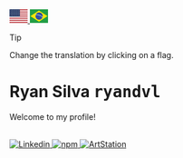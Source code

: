 <!-- TRANSLATIONS -->
<a href="./README.md">
  <picture>
      <img
        height="24px"
        src="https://raw.githubusercontent.com/lipis/flag-icons/b919a036693ee1ee0434ef5ae05f93543fc4f437/flags/4x3/us.svg"
        alt="English (en-US)"
      >
  </picture>
</a>
<a href="./README_pt-BR.md">
  <picture>
    <img
      height="24px"
      src="https://raw.githubusercontent.com/lipis/flag-icons/b919a036693ee1ee0434ef5ae05f93543fc4f437/flags/4x3/br.svg"
      alt="Português do Brasil (pt-BR)"
    >
  </picture>
</a>

> [!TIP]
> Change the translation by clicking on a flag.


<!-- TITLE -->
<h1>Ryan Silva <kbd>ryandvl</kbd></h1>

<span>Welcome to my profile!</span>

<br />


<!-- LINKEDIN -->
<a href="https://www.linkedin.com/in/ryandvl" target="_blank">
  <picture>
    <source
      media="(prefers-color-scheme: dark)"
      srcset="https://img.shields.io/badge/linkedin-white?style=for-the-badge&logo=linkedin&color=0072b1&logoColor=white">
    <source
      media="(prefers-color-scheme: light)"
      srcset="https://img.shields.io/badge/linkedin-white?style=for-the-badge&logo=linkedin&color=960096&logoColor=white"
      >
    <img alt="Linkedin">
  </picture>
</a>

<!-- NPM -->
<a href="https://www.npmjs.com/~ryandvl" target="_blank">
  <picture>
    <source
      media="(prefers-color-scheme: dark)"
      srcset="https://img.shields.io/badge/npm-white?style=for-the-badge&logo=npm&color=cc3534&logoColor=white">
    <source
      media="(prefers-color-scheme: light)"
      srcset="https://img.shields.io/badge/npm-white?style=for-the-badge&logo=npm&color=cc3534&logoColor=white"
      >
    <img alt="npm">
  </picture>
</a>

<!-- ARTSTATION -->
<a href="https://www.artstation.com/ryandvl" target="_blank">
  <picture>
    <source
      media="(prefers-color-scheme: dark)"
      srcset="https://img.shields.io/badge/artstation-white?style=for-the-badge&logo=artstation&color=0099e5&logoColor=white">
    <source
      media="(prefers-color-scheme: light)"
      srcset="https://img.shields.io/badge/artstation-white?style=for-the-badge&logo=artstation&color=0099e5&logoColor=white"
      >
    <img alt="ArtStation">
  </picture>
</a>
